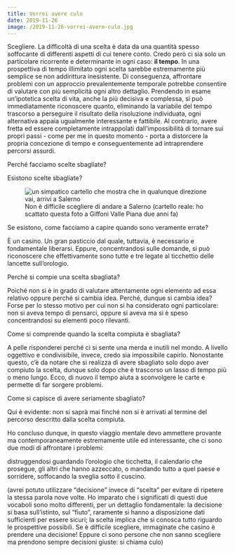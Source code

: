 ```yaml
---
title: Vorrei avere culo
date: 2019-11-26
image: /2019-11-26-vorrei-avere-culo.jpg
---
```

Scegliere. La difficoltà di una scelta è data da una quantità spesso soffocante di differenti aspetti di cui tenere conto. Credo però ci sia solo un particolare ricorrente e determinante in ogni caso: **il tempo**. In una prospettiva di tempo illimitato ogni scelta sarebbe estremamente più semplice se non addirittura inesistente.<!--more--> Di conseguenza, affrontare problemi con un approccio prevalentemente temporale potrebbe consentire di valutare con più semplicità ogni altro dettaglio. Prendendo in esame un’ipotetica scelta di vita, anche la più decisiva e complessa, si può immediatamente riconoscere quanto, eliminando la variabile del tempo trascorso a perseguire il risultato della risoluzione individuata, ogni alternativa appaia ugualmente interessante e fattibile. Al contrario, avere fretta ed essere completamente intrappolati dall’impossibilità di tornare sui propri passi - come per me in questo momento - porta a distorcere la propria concezione di tempo e conseguentemente ad intraprendere percorsi assurdi.

Perché facciamo scelte sbagliate?

Esistono scelte sbagliate?
<figure><img class='u-photo' src='{{ image }}' alt='un simpatico cartello che mostra che in qualunque direzione vai, arrivi a Salerno'><figcaption>Non è difficile scegliere di andare a Salerno (cartello reale: ho scattato questa foto a Giffoni Valle Piana due anni fa)</figcaption></figure>
Se esistono, come facciamo a capire quando sono veramente errate?

È un casino. Un gran pasticcio dal quale, tuttavia, è necessario e fondamentale liberarsi. Eppure, concentrandosi sulle domande, si può riconoscere che effettivamente sono tutte e tre legate al ticchettio delle lancette sull’orologio.

Perché si compie una scelta sbagliata?

Poiché non si è in grado di valutare attentamente ogni elemento ad essa relativo oppure perché si cambia idea. Perché, dunque si cambia idea? Forse per lo stesso motivo per cui non si ha considerato ogni particolare: non si aveva tempo di pensarci, oppure si aveva ma si è speso concentrandosi su elementi poco rilevanti.

Come si comprende quando la scelta compiuta è sbagliata?

A pelle risponderei perché ci si sente una merda e inutili nel mondo. A livello oggettivo e condivisibile, invece, credo sia impossibile capirlo. Nonostante questo, c’è da notare che si realizza di avere sbagliato solo dopo aver compiuto la scelta, dunque solo dopo che è trascorso un lasso di tempo più o meno lungo. Ecco, di nuovo il tempo aiuta a sconvolgere le carte e permette di far sorgere problemi.

Come si capisce di avere seriamente sbagliato?

Qui è evidente: non si saprà mai finché non si è arrivati al termine del percorso descritto dalla scelta compiuta.

Ho concluso dunque, in questo viaggio mentale devo ammettere provante ma contemporaneamente estremamente utile ed interessante, che ci sono due modi di affrontare i problemi:

distruggendosi guardando l’orologio che ticchetta, il calendario che prosegue, gli altri che hanno azzeccato, o mandando tutto a quel paese e sorridere, soffocando la sveglia sotto il cuscino.

(avrei potuto utilizzare <q>decisione</q> invece di <q>scelta</q> per evitare di ripetere la stessa parola nove volte. Ho imparato che i significati di questi due vocaboli sono molto differenti, per un dettaglio fondamentale: la decisione si basa sull’istinto, sul “fiuto”, raramente si hanno a disposizione dati sufficienti per essere sicuri; la scelta implica che si conosca tutto riguardo le prospettive possibili. Se è difficile scegliere, immaginate che casino è prendere una decisione! Eppure ci sono persone che non sanno scegliere ma prendono sempre decisioni giuste: si chiama culo)
